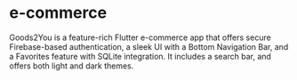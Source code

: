 # e-commerce
Goods2You is a feature-rich Flutter e-commerce app that offers secure Firebase-based authentication, a sleek UI with a Bottom Navigation Bar, and a Favorites feature with SQLite integration. It includes a search bar, and offers both light and dark themes.
